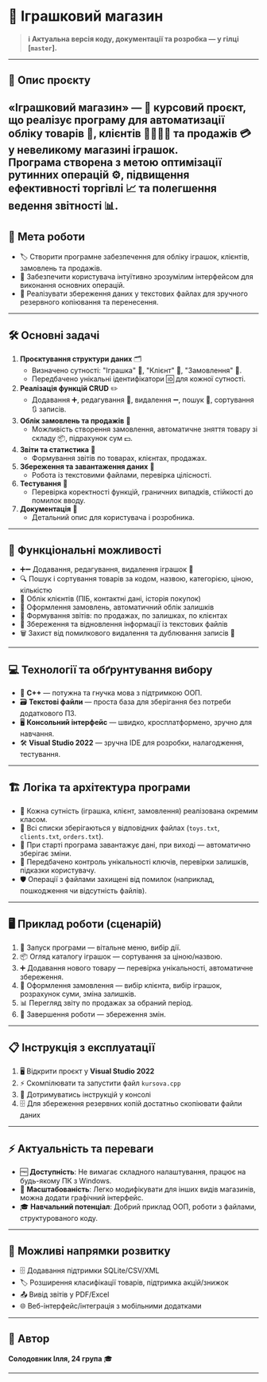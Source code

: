 # 🧸 Іграшковий магазин

> **ℹ️ Актуальна версія коду, документації та розробка — у гілці [`master`].**

---

## 📝 Опис проєкту

**«Іграшковий магазин»** — 🏪 курсовий проєкт, що реалізує програму для автоматизації обліку товарів 🧸, клієнтів 👨‍👩‍👧‍👦 та продажів 💳 у невеликому магазині іграшок.  
Програма створена з метою оптимізації рутинних операцій ⚙️, підвищення ефективності торгівлі 📈 та полегшення ведення звітності 📊.
---

## 🎯 Мета роботи

- 🏷️ Створити програмне забезпечення для обліку іграшок, клієнтів, замовлень та продажів.
- 🤝 Забезпечити користувача інтуїтивно зрозумілим інтерфейсом для виконання основних операцій.
- 💽 Реалізувати збереження даних у текстових файлах для зручного резервного копіювання та перенесення.

---

## 🛠️ Основні задачі

1. **Проєктування структури даних** 🗂️  
   - Визначено сутності: "Іграшка" 🧸, "Клієнт" 👤, "Замовлення" 🧾.
   - Передбачено унікальні ідентифікатори 🆔 для кожної сутності.
2. **Реалізація функцій CRUD** ✏️  
   - Додавання ➕, редагування 📝, видалення ➖, пошук 🔎, сортування 🔃 записів.
3. **Облік замовлень та продажів** 🛒  
   - Можливість створення замовлення, автоматичне зняття товару зі складу 📦, підрахунок сум 💵.
4. **Звіти та статистика** 📑  
   - Формування звітів по товарах, клієнтах, продажах.
5. **Збереження та завантаження даних** 💾  
   - Робота із текстовими файлами, перевірка цілісності.
6. **Тестування** 🧪  
   - Перевірка коректності функцій, граничних випадків, стійкості до помилок вводу.
7. **Документація** 📖  
   - Детальний опис для користувача і розробника.

---

## 🚀 Функціональні можливості

- ➕➖ Додавання, редагування, видалення іграшок 🧸
- 🔍 Пошук і сортування товарів за кодом, назвою, категорією, ціною, кількістю
- 👤 Облік клієнтів (ПІБ, контактні дані, історія покупок)
- 🛒 Оформлення замовлень, автоматичний облік залишків
- 📑 Формування звітів: по продажах, по залишках, по клієнтах
- 💾 Збереження та відновлення інформації із текстових файлів
- 🗑️ Захист від помилкового видалення та дублювання записів 🚫

---

## 💻 Технології та обґрунтування вибору

- 👾 **C++** — потужна та гнучка мова з підтримкою ООП.
- 🗃️ **Текстові файли** — проста база для зберігання без потреби додаткового ПЗ.
- 🖥️ **Консольний інтерфейс** — швидко, кросплатформено, зручно для навчання.
- 🛠️ **Visual Studio 2022** — зручна IDE для розробки, налагодження, тестування.

---

## 🏗️ Логіка та архітектура програми

- 🧩 Кожна сутність (іграшка, клієнт, замовлення) реалізована окремим класом.
- 📂 Всі списки зберігаються у відповідних файлах (`toys.txt`, `clients.txt`, `orders.txt`).
- 🚀 При старті програма завантажує дані, при виході — автоматично зберігає зміни.
- 🧐 Передбачено контроль унікальності ключів, перевірки залишків, підказки користувачу.
- 🛡️ Операції з файлами захищені від помилок (наприклад, пошкодження чи відсутність файлів).

---

## 🖥️ Приклад роботи (сценарій)

1. 🔔 Запуск програми — вітальне меню, вибір дії.
2. 📦 Огляд каталогу іграшок — сортування за ціною/назвою.
3. ➕ Додавання нового товару — перевірка унікальності, автоматичне збереження.
4. 🛒 Оформлення замовлення — вибір клієнта, вибір іграшок, розрахунок суми, зміна залишків.
5. 📊 Перегляд звіту по продажах за обраний період.
6. 🛑 Завершення роботи — збереження змін.

---

## 📋 Інструкція з експлуатації

1. 🖥️ Відкрити проєкт у **Visual Studio 2022**
2. ⚡ Скомпілювати та запустити файл `kursova.cpp`
3. 🧭 Дотримуватись інструкцій у консолі
4. 🗄️ Для збереження резервних копій достатньо скопіювати файли даних

---

## ⚡ Актуальність та переваги

- 🆓 **Доступність**: Не вимагає складного налаштування, працює на будь-якому ПК з Windows.
- 🧩 **Масштабованість**: Легко модифікувати для інших видів магазинів, можна додати графічний інтерфейс.
- 🎓 **Навчальний потенціал**: Добрий приклад ООП, роботи з файлами, структурованого коду.

---

## 🔮 Можливі напрямки розвитку

- 🗄️ Додавання підтримки SQLite/CSV/XML
- 🏷️ Розширення класифікації товарів, підтримка акцій/знижок
- 📤 Вивід звітів у PDF/Excel
- 🌐 Веб-інтерфейс/інтеграція з мобільними додатками

---

## 👤 Автор

**Солодовник Ілля, 24 група** 🎓

---

